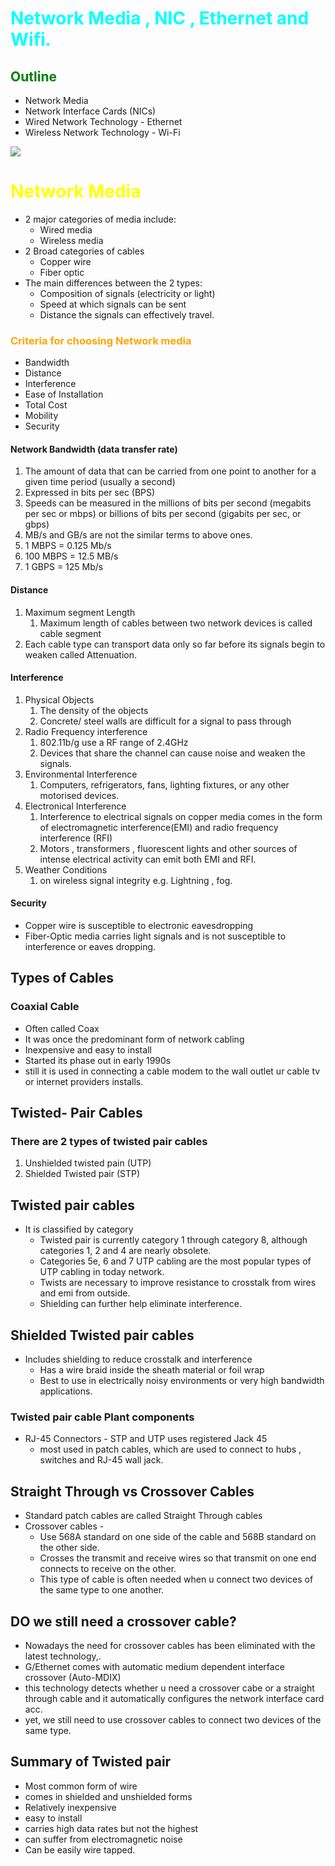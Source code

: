 # <font color="cyan"> Network Media , NIC , Ethernet and Wifi. </font>

## <font color="Green">Outline</font>
* Network Media 
* Network Interface Cards (NICs)
* Wired Network Technology - Ethernet 
* Wireless Network Technology - Wi-Fi

![](../../Pasted%20image%2020240801130549.png)


# <font color="Yellow">Network Media </font>
* 2 major categories of media include:
	* Wired media
	* Wireless media
* 2 Broad categories of cables
	* Copper wire
	* Fiber optic
* The main differences between the 2 types:
	* Composition of signals (electricity or light)
	* Speed at which signals can be sent
	* Distance the signals can effectively travel.


###  <font color="Orange">Criteria for choosing Network media</font>
* Bandwidth
* Distance
* Interference
* Ease of Installation
* Total Cost
* Mobility
* Security


#### **Network Bandwidth (data transfer rate)**
1. The amount of data that can be carried from one point to another for a given time period (usually a second)
2. Expressed in bits per sec (BPS)
3. Speeds can be measured in the millions of bits per second (megabits per sec or mbps) or billions of bits per second (gigabits per sec, or gbps)
4. MB/s and GB/s are not the similar terms to above ones.
5. 1 MBPS = 0.125 Mb/s
6. 100 MBPS = 12.5 MB/s
7. 1 GBPS = 125 Mb/s

#### Distance
1. Maximum segment Length
	1. Maximum length of cables between two network devices is called cable segment
2. Each cable type can transport data only so far before its signals begin to weaken called Attenuation.

#### Interference 
1. Physical Objects
	1. The density of the objects
	2. Concrete/ steel walls are difficult for a signal to pass through
2. Radio Frequency interference
	1. 802.11b/g use a RF range of 2.4GHz
	2. Devices that share the channel can cause noise and weaken the signals.
3. Environmental Interference 
	1. Computers, refrigerators, fans, lighting fixtures, or any other motorised devices. 
4. Electronical  Interference 
	1. Interference to electrical signals on copper media comes in the form of electromagnetic interference(EMI) and radio frequency interference (RFI)
	2. Motors , transformers , fluorescent lights and other sources of intense electrical activity can emit both EMI and RFI.
5. Weather Conditions
	1. on wireless signal integrity e.g. Lightning , fog.

#### Security
* Copper wire is susceptible to electronic eavesdropping
* Fiber-Optic media carries light signals and is not susceptible to interference or eaves dropping.


## Types of Cables

### Coaxial Cable
* Often called Coax
* It was once the predominant form of network cabling
* Inexpensive and easy to install
* Started its phase out in early 1990s
* still it is used in connecting a cable modem to the wall outlet ur cable tv or internet providers installs.

## Twisted- Pair Cables

### There are 2 types of twisted pair cables
1. Unshielded twisted pain (UTP)
2. Shielded Twisted pair (STP)

## Twisted pair cables
* It is classified by category
	* Twisted pair is currently category 1 through category 8, although categories 1, 2 and 4 are nearly obsolete.
	* Categories 5e, 6 and 7 UTP cabling are the most popular types of UTP cabling in today network.
	* Twists are necessary to improve resistance to crosstalk from wires and emi from outside.
	* Shielding can further help eliminate interference.


## Shielded Twisted pair cables
* Includes shielding to reduce crosstalk and interference
	*  Has a wire braid inside the sheath material or foil wrap
	* Best to use in electrically noisy environments or very high bandwidth applications.

### Twisted pair cable Plant components
* RJ-45 Connectors - STP and UTP uses registered Jack 45 
	* most used in patch cables, which are used to connect to hubs , switches and RJ-45 wall jack.


## Straight Through vs Crossover Cables
* Standard patch cables are called Straight Through cables 
* Crossover cables -
	* Use 568A standard on one side of the cable and 568B standard on the other side.
	* Crosses the transmit and receive wires so that transmit on one end connects to receive on the other.
	* This type of cable is often needed when u connect two devices of the same type to one another.

## DO we still need a crossover cable?
* Nowadays the need for crossover cables has been eliminated with the latest technology,.
* G/Ethernet comes with automatic medium dependent interface crossover (Auto-MDIX)
* this technology detects whether u need a crossover cabe or a straight through cable and it automatically configures the network interface card acc.
* yet, we still need to use crossover cables to connect two devices of the same type.

## Summary of Twisted pair
* Most common form of wire
* comes in shielded and unshielded forms
* Relatively inexpensive
* easy to install
* carries high data rates but not the highest
* can suffer from electromagnetic noise
* Can be easily wire tapped.